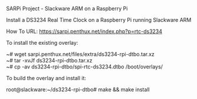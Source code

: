 SARPi Project - Slackware ARM on a Raspberry Pi

Install a DS3234 Real Time Clock on a Raspberry Pi running Slackware ARM

How To URL: https://sarpi.penthux.net/index.php?p=rtc-ds3234

To install the existing overlay:

~# wget sarpi.penthux.net/files/extra/ds3234-rpi-dtbo.tar.xz  
~# tar -xvJf ds3234-rpi-dtbo.tar.xz  
~# cp -av ds3234-rpi-dtbo/spi-rtc-ds3234.dtbo /boot/overlays/  

To build the overlay and install it:

root@slackware:~/ds3234-rpi-dtbo# make && make install 

